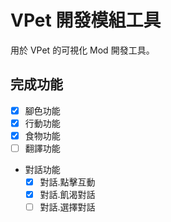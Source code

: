 # VPet 開發模組工具
用於 VPet 的可視化 Mod 開發工具。

## 完成功能
- [x] 腳色功能
- [x] 行動功能
- [x] 食物功能
- [ ] 翻譯功能
- 對話功能
  - [x] 對話.點擊互動
  - [x] 對話.飢渴對話
  - [ ] 對話.選擇對話
